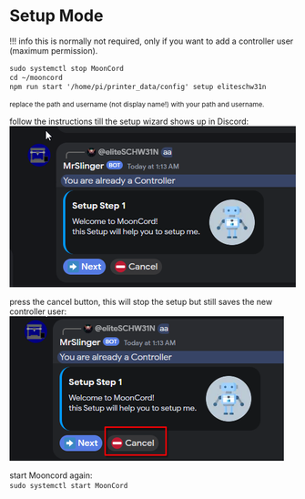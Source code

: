 # Setup Mode

!!! info
    this is normally not required, only if you want to add a controller user (maximum permission).

```shell
sudo systemctl stop MoonCord
cd ~/mooncord
npm run start '/home/pi/printer_data/config' setup eliteschw31n
```  
<small>replace the path and username (not display name!) with your path and username.</small>  

follow the instructions till the setup wizard shows up in Discord:  
![Screenshot](../../img/misc/setup_mode_2.png)  

press the cancel button, this will stop the setup but still saves the new controller user:
![Screenshot](../../img/misc/setup_mode_3.png)  

start Mooncord again:  
`sudo systemctl start MoonCord`
